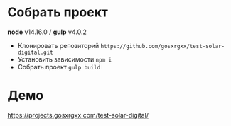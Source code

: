 # Собрать проект

**node** v14.16.0 / **gulp** v4.0.2

- Клонировать репозиторий `https://github.com/gosxrgxx/test-solar-digital.git`
- Установить зависимости `npm i`
- Собрать проект `gulp build`

# Демо

https://projects.gosxrgxx.com/test-solar-digital/
